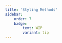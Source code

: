 ```yaml
---
title: 'Styling Methods'
sidebar:
    order: 7
    badge:
        text: WIP
        variant: tip
---
```

